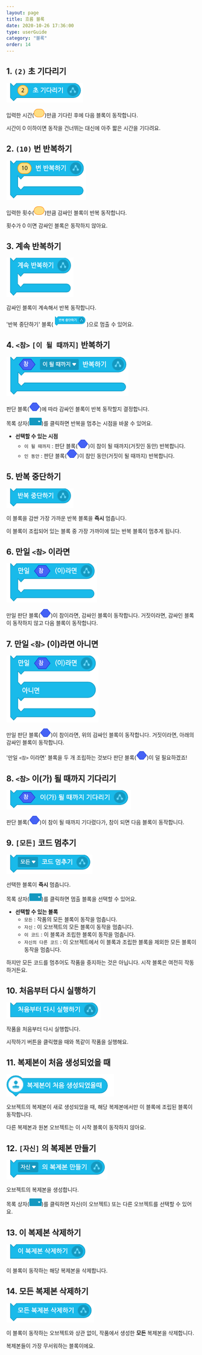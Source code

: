 ```yaml
---
layout: page
title: 흐름 블록
date: 2020-10-26 17:36:00
type: userGuide
category: "블록"
order: 14
---
```


## 1. `(2)` 초 기다리기



![block-flow](images/block-flow-01.png)



입력한 시간(<img src="images/icon/value.png" alt="value" style="zoom:50%;" />)만큼 기다린 후에 다음 블록이 동작합니다.

시간이 0 이하이면 동작을 건너뛰는 대신에 아주 짧은 시간을 기다려요.





## 2. `(10)` 번 반복하기



![block-flow](images/block-flow-02.png)



입력한 횟수(<img src="images/icon/value.png" alt="value" style="zoom:50%;" />)만큼 감싸인 블록이 반복 동작합니다.

횟수가 0 이면 감싸인 블록은 동작하지 않아요.





## 3. 계속 반복하기



![block-flow](images/block-flow-03.png)



감싸인 블록이 계속해서 반복 동작합니다.

'반복 중단하기' 블록(<img src="images/block-flow-05.png" alt="block-flow" style="zoom:50%;" />)으로 멈출 수 있어요.





## 4. `<참>` `[이 될 때까지]` 반복하기



![block-flow](images/block-flow-04.png)



판단 블록(<img src="images/icon/decision.png" style="zoom:50%;" />)에 따라 감싸인 블록이 반복 동작할지 결정합니다.

목록 상자(<img src="images/icon/dropdown-flow.png" style="zoom:50%;" />)를 클릭하면 반복을 멈추는 시점을 바꿀 수 있어요.

+ **선택할 수 있는 시점**
  + `이 될 때까지` : 판단 블록(<img src="images/icon/decision.png" style="zoom:50%;" />)이 참이 될 때까지(거짓인 동안) 반복합니다.
  + `인 동안` : 판단 블록(<img src="images/icon/decision.png" style="zoom:50%;" />)이 참인 동안(거짓이 될 때까지) 반복합니다.





## 5. 반복 중단하기



![block-flow](images/block-flow-05.png)



이 블록을 감싼 가장 가까운 반복 블록을 **즉시** 멈춥니다.

이 블록이 조립되어 있는 블록 중 가장 가까이에 있는 반복 블록이 멈추게 됩니다.





## 6. 만일 `<참>` 이라면

![block-flow](images/block-flow-06.png)



만일 판단 블록(<img src="images/icon/decision.png" style="zoom:50%;" />)이 참이라면, 감싸인 블록이 동작합니다. 거짓이라면, 감싸인 블록이 동작하지 않고 다음 블록이 동작합니다.





## 7. 만일 `<참>` (이)라면 아니면



![block-flow](images/block-flow-07.png)



만일 판단 블록(<img src="images/icon/decision.png" style="zoom:50%;" />)이 참이라면, 위의 감싸인 블록이 동작합니다. 거짓이라면, 아래의 감싸인 블록이 동작합니다.

'만일 `<참>` 이라면' 블록을 두 개 조립하는 것보다 판단 블록(<img src="images/icon/decision.png" style="zoom:50%;" />)이 덜 필요하겠죠!





## 8. `<참>` 이(가) 될 때까지 기다리기



![block-flow](images/block-flow-08.png)



판단 블록(<img src="images/icon/decision.png" style="zoom:50%;" />)이 참이 될 때까지 기다렸다가, 참이 되면 다음 블록이 동작합니다.





## 9. `[모든]` 코드 멈추기



![block-flow](images/block-flow-09.png)



선택한 블록이 **즉시** 멈춥니다.

목록 상자(<img src="images/icon/dropdown-flow.png" style="zoom:50%;" />)를 클릭하면 멈출 블록을 선택할 수 있어요.

+ **선택할 수 있는 블록**
  + `모든` : 작품의 모든 블록이 동작을 멈춥니다.
  + `자신` : 이 오브젝트의 모든 블록이 동작을 멈춥니다.
  + `이 코드` : 이 블록과 조립한 블록이 동작을 멈춥니다.
  + `자신의 다른 코드` : 이 오브젝트에서 이 블록과 조립한 블록을 제외한 모든 블록이 동작을 멈춥니다.

하지만 모든 코드를 멈추어도 작품을 중지하는 것은 아닙니다. 시작 블록은 여전히 작동하거든요.





## 10. 처음부터 다시 실행하기



![block-flow](images/block-flow-10.png)



작품을 처음부터 다시 실행합니다.

시작하기 버튼을 클릭했을 때와 똑같이 작품을 실행해요.





## 11. 복제본이 처음 생성되었을 때



![block-flow](images/block-flow-11.png)



오브젝트의 복제본이 새로 생성되었을 때, 해당 복제본에서만 이 블록에 조립된 블록이 동작합니다.

다른 복제본과 원본 오브젝트는 이 시작 블록이 동작하지 않아요.





## 12. `[자신]` 의 복제본 만들기



![block-flow](images/block-flow-12.png)



오브젝트의 복제본을 생성합니다.

목록 상자(<img src="images/icon/dropdown-flow.png" style="zoom:50%;" />)를 클릭하면 자신(이 오브젝트) 또는 다른 오브젝트를 선택할 수 있어요.





## 13. 이 복제본 삭제하기



![block-flow](images/block-flow-13.png)



이 블록이 동작하는 해당 복제본을 삭제합니다.





## 14. 모든 복제본 삭제하기



![block-flow](images/block-flow-14.png)



이 블록이 동작하는 오브젝트와 상관 없이, 작품에서 생성한 **모든** 복제본을 삭제합니다.

복제본들이 가장 무서워하는 블록이에요.
